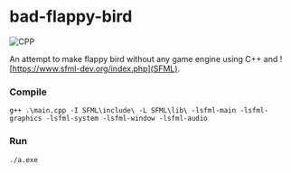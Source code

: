 # bad-flappy-bird
![CPP](https://ziadoua.github.io/m3-Markdown-Badges/badges/C++/c++1.svg)

An attempt to make flappy bird without any game engine using C++ and ![https://www.sfml-dev.org/index.php](SFML).

### Compile
`
g++ .\main.cpp -I SFML\include\ -L SFML\lib\ -lsfml-main -lsfml-graphics -lsfml-system -lsfml-window -lsfml-audio
`

### Run
`
./a.exe
`

